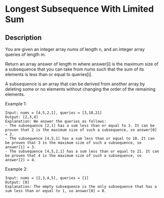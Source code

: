 #  Longest Subsequence With Limited Sum
## Description

You are given an integer array nums of length n, and an integer array queries of length m.

Return an array answer of length m where answer[i] is the maximum size of a subsequence that you can take from nums such that the sum of its elements is less than or equal to queries[i].

A subsequence is an array that can be derived from another array by deleting some or no elements without changing the order of the remaining elements.

Example 1:

```
Input: nums = [4,5,2,1], queries = [3,10,21]
Output: [2,3,4]
Explanation: We answer the queries as follows:
- The subsequence [2,1] has a sum less than or equal to 3. It can be proven that 2 is the maximum size of such a subsequence, so answer[0] = 2.
- The subsequence [4,5,1] has a sum less than or equal to 10. It can be proven that 3 is the maximum size of such a subsequence, so answer[1] = 3.
- The subsequence [4,5,2,1] has a sum less than or equal to 21. It can be proven that 4 is the maximum size of such a subsequence, so answer[2] = 4.
```

Example 2:

```
Input: nums = [2,3,4,5], queries = [1]
Output: [0]
Explanation: The empty subsequence is the only subsequence that has a sum less than or equal to 1, so answer[0] = 0.
```